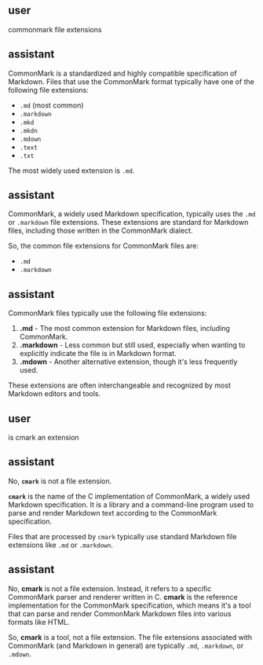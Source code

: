 ## user
commonmark file extensions
## assistant

CommonMark is a standardized and highly compatible specification of Markdown. Files that use the CommonMark format typically have one of the following file extensions:

- `.md` (most common)
- `.markdown`
- `.mkd`
- `.mkdn`
- `.mdown`
- `.text`
- `.txt`

The most widely used extension is `.md`.
## assistant

CommonMark, a widely used Markdown specification, typically uses the `.md` or `.markdown` file extensions. These extensions are standard for Markdown files, including those written in the CommonMark dialect.

So, the common file extensions for CommonMark files are:

- `.md`
- `.markdown`
## assistant

CommonMark files typically use the following file extensions:

1. **.md** - The most common extension for Markdown files, including CommonMark.
2. **.markdown** - Less common but still used, especially when wanting to explicitly indicate the file is in Markdown format.
3. **.mdown** - Another alternative extension, though it's less frequently used.

These extensions are often interchangeable and recognized by most Markdown editors and tools.
## user
is cmark an extension
## assistant
No, **`cmark`** is not a file extension. 

**`cmark`** is the name of the C implementation of CommonMark, a widely used Markdown specification. It is a library and a command-line program used to parse and render Markdown text according to the CommonMark specification. 

Files that are processed by `cmark` typically use standard Markdown file extensions like `.md` or `.markdown`.
## assistant
No, **cmark** is not a file extension. Instead, it refers to a specific CommonMark parser and renderer written in C. **cmark** is the reference implementation for the CommonMark specification, which means it's a tool that can parse and render CommonMark Markdown files into various formats like HTML.

So, **cmark** is a tool, not a file extension. The file extensions associated with CommonMark (and Markdown in general) are typically `.md`, `.markdown`, or `.mdown`.